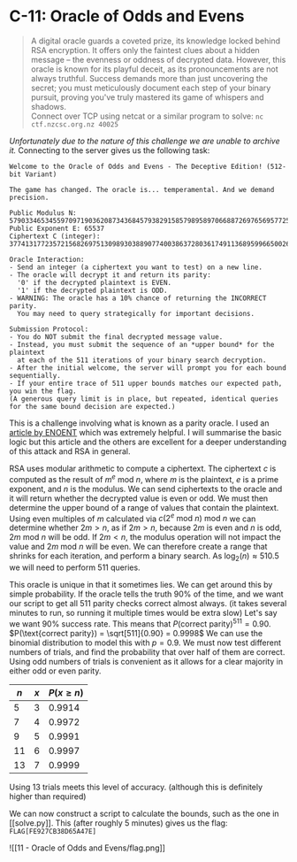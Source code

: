 # C-11: Oracle of Odds and Evens
> A digital oracle guards a coveted prize, its knowledge locked behind RSA encryption. It offers only the faintest clues about a hidden message – the evenness or oddness of decrypted data. However, this oracle is known for its playful deceit, as its pronouncements are not always truthful. Success demands more than just uncovering the secret; you must meticulously document each step of your binary pursuit, proving you've truly mastered its game of whispers and shadows.  
 Connect over TCP using netcat or a similar program to solve: `nc ctf.nzcsc.org.nz 40025`

*Unfortunately due to the nature of this challenge we are unable to archive it.*
Connecting to the server gives us the following task:
```
Welcome to the Oracle of Odds and Evens - The Deceptive Edition! (512-bit Variant)

The game has changed. The oracle is... temperamental. And we demand precision.

Public Modulus N: 5790334653455970971903620873436845793829158579895897066887269765695772559686113004662274698943115108890286490469235581376490897198019248877081523754458791
Public Exponent E: 65537
Ciphertext C (integer): 3774131772357215682697513098930388907740038637280361749113689599665002638364729930669248462231522898930869595442743730985378394146481866110093136625161785

Oracle Interaction:
- Send an integer (a ciphertext you want to test) on a new line.
- The oracle will decrypt it and return its parity:
  '0' if the decrypted plaintext is EVEN.
  '1' if the decrypted plaintext is ODD.
- WARNING: The oracle has a 10% chance of returning the INCORRECT parity.
  You may need to query strategically for important decisions.

Submission Protocol:
- You do NOT submit the final decrypted message value.
- Instead, you must submit the sequence of an *upper bound* for the plaintext
  at each of the 511 iterations of your binary search decryption.
- After the initial welcome, the server will prompt you for each bound sequentially.
- If your entire trace of 511 upper bounds matches our expected path, you win the flag.
(A generous query limit is in place, but repeated, identical queries for the same bound decision are expected.)
```
This is a challenge involving what is known as a parity oracle. I used an [article by ENOENT](https://bitsdeep.com/posts/attacking-rsa-for-fun-and-ctf-points-part-3/) which was extremely helpful. I will summarise the basic logic but this article and the others are excellent for a deeper understanding of this attack and RSA in general.

RSA uses modular arithmetic to compute a ciphertext. The ciphertext $c$ is computed as the result of $m^e \text{ mod } n$, where $m$ is the plaintext, $e$ is a prime exponent, and $n$ is the modulus. We can send ciphertexts to the oracle and it will return whether the decrypted value is even or odd.
We must then determine the upper bound of a range of values that contain the plaintext.
Using even multiples of $m$ calculated via $c (2^e \text{ mod }n) \text{ mod } n$ we can determine whether $2m>n$, as if $2m>n$, because $2m$ is even and $n$ is odd, $2m \text{ mod } n$ will be odd. If $2m < n$, the modulus operation will not impact the value and $2m \text{ mod } n$ will be even. We can therefore create a range that shrinks for each iteration, and perform a binary search. As $\log_2(n) \approx 510.5$ we will need to perform 511 queries.

This oracle is unique in that it sometimes lies. We can get around this by simple probability. If the oracle tells the truth 90% of the time, and we want our script to get all 511 parity checks correct almost always. (it takes several minutes to run, so running it multiple times would be extra slow) Let's say we want 90% success rate. This means that $P(\text{correct parity})^{511} = 0.90$.
$P(\text{correct parity}) = \sqrt[511]{0.90} = 0.9998$
We can use the binomial distribution to model this with $p=0.9$. We must now test different numbers of trials, and find the probability that over half of them are correct.
Using odd numbers of trials is convenient as it allows for a clear majority in either odd or even parity.

| $n$ | $x$ | $P(x\ge n)$ |
| --- | --- | ----------- |
| 5   | 3   | 0.9914      |
| 7   | 4   | 0.9972      |
| 9   | 5   | 0.9991      |
| 11  | 6   | 0.9997      |
| 13  | 7   | 0.9999      |
Using 13 trials meets this level of accuracy. (although this is definitely higher than required)

We can now construct a script to calculate the bounds, such as the one in [[solve.py]].
This (after roughly 5 minutes) gives us the flag: `FLAG[FE927CB38D65A47E]`

![[11 - Oracle of Odds and Evens/flag.png]]